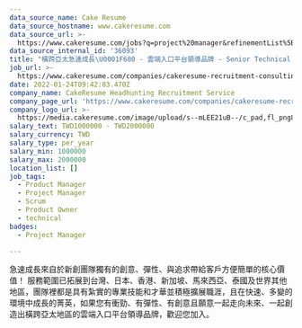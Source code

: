 ```yaml
---
data_source_name: Cake Resume
data_source_hostname: www.cakeresume.com
data_source_url: >-
  https://www.cakeresume.com/jobs?q=project%20manager&refinementList%5Blang_name%5D%5B0%5D=English&refinementList%5Bsalary_type%5D=per_year&range%5Bsalary_range%5D%5Bmin%5D=1000000&page=2
data_source_internal_id: '36093'
title: "橫跨亞太急速成長\U0001F680 - 雲端入口平台領導品牌 - Senior Technical PM (Program Manager) - AC"
job_url: >-
  https://www.cakeresume.com/companies/cakeresume-recruitment-consulting/jobs/beaa9d
date: 2022-01-24T09:42:03.470Z
company_name: CakeResume Headhunting Recruitment Service
company_page_url: 'https://www.cakeresume.com/companies/cakeresume-recruitment-consulting'
company_logo_url: >-
  https://media.cakeresume.com/image/upload/s--mLEE21uB--/c_pad,fl_png8,h_200,w_200/v1620881212/vdbipassrdfr8omwzeq6.png
salary_text: TWD1000000 - TWD2000000
salary_currency: TWD
salary_type: per_year
salary_min: 1000000
salary_max: 2000000
location_list: []
job_tags:
  - Product Manager
  - Project Manager
  - Scrum
  - Product Owner
  - technical
badges:
  - Project Manager

---
```


急速成長來自於新創團隊獨有的創意、彈性、與追求帶給客戶方便簡單的核心價值！ 服務範圍已拓展到台灣、日本、香港、新加坡、馬來西亞、泰國及世界其他地區，團隊裡都是具有紮實的專業技能和才華並積極擴展職涯，且在快速、多變的環境中成長的菁英，如果您有衝勁、有彈性、有創意且願意一起走向未來、一起創造出橫跨亞太地區的雲端入口平台領導品牌，歡迎您加入。